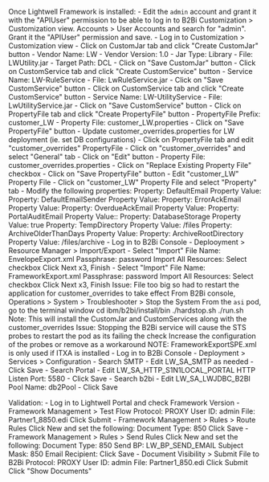 Once Lightwell Framework is installed:
    - Edit the `admin` account and grant it with the "APIUser" permission to be able to log in to B2Bi Customization > Customization view.
        Accounts > User Accounts and search for "admin".
        Grant it the "APIUser" permission and save.
    - Log in to Customization > Customization view
        - Click on CustomJar tab and click "Create CustomJar" button
            - Vendor Name: LW
            - Vendor Version: 1.0
            - Jar Type: Library
            - File: LWUtility.jar
            - Target Path: DCL
            - Click on "Save CustomJar" button
        - Click on CustomService tab and click "Create CustomService" button
            - Service Name: LW-RuleService
            - File: LwRuleService.jar
            - Click on "Save CustomService" button
        - Click on CustomService tab and click "Create CustomService" button
            - Service Name: LW-UtilityService
            - File: LwUtilityService.jar
            - Click on "Save CustomService" button
        - Click on PropertyFile tab and click "Create PropertyFile" button
            - PropertyFile Prefix: customer_LW
            - Property File: customer_LW.properties
            - Click on "Save PropertyFile" button
        - Update customer_overrides.properties for LW deployment (ie. set DB configurations)
        - Click on PropertyFile tab and edit "customer_overrides" PropertyFile
            - Click on "customer_overrides" and select "General" tab
            - Click on "Edit" button
            - Property File: customer_overrides.properties
            - Click on "Replace Existing Property File" checkbox
            - Click on "Save PropertyFile" button
        - Edit "customer_LW" Property File
            - Click on "customer_LW" Property File and select "Property" tab
            - Modify the following properties:
                Property: DefaultEmail
                Property Value: <Email>
                Property: DefaultEmailSender
                Property Value: <Email>
                Property: ErrorAckEmail
                Property Value: <Email>
                Property: OverdueAckEmail
                Property Value: <Email>
                Property: PortalAuditEmail
                Property Value:: <Email>
                Property: DatabaseStorage
                Property Value: true
                Property: TempDirectory
                Property Value: /files
                Property: ArchiveOlderThanDays
                Property Value: <Days before archive>
                Property: ArchiveRootDirectory
                Property Value: /files/archive
    - Log in to B2Bi Console
        - Deplooyment > Resource Manager > Import/Export
        - Select "Import"
            File Name: EnvelopeExport.xml
            Passphrase: password
            Import All Resources: Select checkbox
            Click Next x3, Finish
        - Select "Import"
            File Name: FrameworkExport.xml
            Passphrase: password
            Import All Resources: Select checkbox
            Click Next x3, Finish
            Issue: File too big so had to restart the application for customer_overrides to take effect
                From B2Bi console, Operations > System > Troubleshooter > Stop the System
                From the `asi` pod, go to the terminal window
                    cd ibm/b2bi/install/bin
                    ./hardstop.sh
                    ./run.sh
                    Note: This will install the CustomJar and CustomServices along with the customer_overrides
                    Issue: Stopping the B2Bi service will cause the STS probes to restart the pod as its failing the check
                        Increase the configuration of the probes or remove as a workaround
        NOTE: FrameworkExportSPE.xml is only used if ITXA is installed
    - Log in to B2Bi Console
        - Deployment > Services > Configuration
        - Search SMTP
            - Edit LW_SA_SMTP as needed
            - Click Save
        - Search Portal
            - Edit LW_SA_HTTP_S1N1LOCAL_PORTAL
                HTTP Listen Port: 5580
            - Click Save
        - Search b2bi
            - Edit LW_SA_LWJDBC_B2BI
                Pool Name: db2Pool
            - Click Save


Validation:
    - Log in to Lightwell Portal and check Framework Version
    - Framework Management > Test Flow
        Protocol: PROXY
        User ID: admin
        File: Partner1_8850.edi
        Click Submit
    - Framework Management > Rules > Route Rules
        Click New and set the following:
            Document Type: 850
            Click Save
    - Framework Management > Rules > Send Rules
        Click New and set the following:
            Document Type: 850
            Send BP: LW_BP_SEND_EMAIL
            Subject Mask: 850
            Email Recipient: <Email>
            Click Save
    - Document Visibility > Submit File to B2Bi
        Protocol: PROXY
        User ID: admin
        File: Partner1_850.edi
        Click Submit
        Click "Show Documents"
